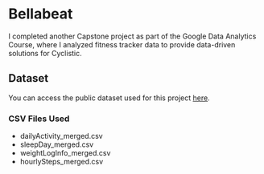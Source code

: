 # Bellabeat

I completed another Capstone project as part of the Google Data Analytics Course, where I analyzed fitness tracker data to provide data-driven solutions for Cyclistic.

## Dataset
You can access the public dataset used for this project [here]([https://divvy-tripdata.s3.amazonaws.com/index.html](https://www.kaggle.com/datasets/arashnic/fitbit)).

### CSV Files Used
- dailyActivity_merged.csv
- sleepDay_merged.csv
- weightLogInfo_merged.csv
- hourlySteps_merged.csv

